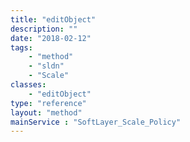 ```yaml
---
title: "editObject"
description: ""
date: "2018-02-12"
tags:
    - "method"
    - "sldn"
    - "Scale"
classes:
    - "editObject"
type: "reference"
layout: "method"
mainService : "SoftLayer_Scale_Policy"
---
```

